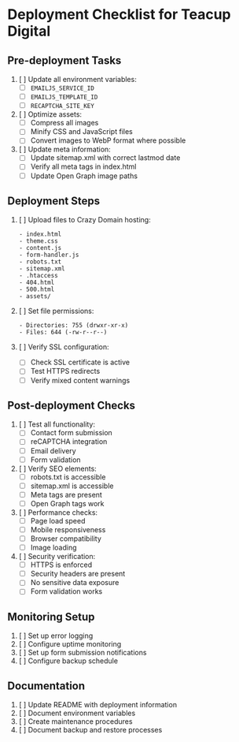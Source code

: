 # Deployment Checklist for Teacup Digital

## Pre-deployment Tasks
1. [ ] Update all environment variables:
   - [ ] `EMAILJS_SERVICE_ID`
   - [ ] `EMAILJS_TEMPLATE_ID`
   - [ ] `RECAPTCHA_SITE_KEY`

2. [ ] Optimize assets:
   - [ ] Compress all images
   - [ ] Minify CSS and JavaScript files
   - [ ] Convert images to WebP format where possible

3. [ ] Update meta information:
   - [ ] Update sitemap.xml with correct lastmod date
   - [ ] Verify all meta tags in index.html
   - [ ] Update Open Graph image paths

## Deployment Steps
1. [ ] Upload files to Crazy Domain hosting:
   ```
   - index.html
   - theme.css
   - content.js
   - form-handler.js
   - robots.txt
   - sitemap.xml
   - .htaccess
   - 404.html
   - 500.html
   - assets/
   ```

2. [ ] Set file permissions:
   ```
   - Directories: 755 (drwxr-xr-x)
   - Files: 644 (-rw-r--r--)
   ```

3. [ ] Verify SSL configuration:
   - [ ] Check SSL certificate is active
   - [ ] Test HTTPS redirects
   - [ ] Verify mixed content warnings

## Post-deployment Checks
1. [ ] Test all functionality:
   - [ ] Contact form submission
   - [ ] reCAPTCHA integration
   - [ ] Email delivery
   - [ ] Form validation

2. [ ] Verify SEO elements:
   - [ ] robots.txt is accessible
   - [ ] sitemap.xml is accessible
   - [ ] Meta tags are present
   - [ ] Open Graph tags work

3. [ ] Performance checks:
   - [ ] Page load speed
   - [ ] Mobile responsiveness
   - [ ] Browser compatibility
   - [ ] Image loading

4. [ ] Security verification:
   - [ ] HTTPS is enforced
   - [ ] Security headers are present
   - [ ] No sensitive data exposure
   - [ ] Form validation works

## Monitoring Setup
1. [ ] Set up error logging
2. [ ] Configure uptime monitoring
3. [ ] Set up form submission notifications
4. [ ] Configure backup schedule

## Documentation
1. [ ] Update README with deployment information
2. [ ] Document environment variables
3. [ ] Create maintenance procedures
4. [ ] Document backup and restore processes 